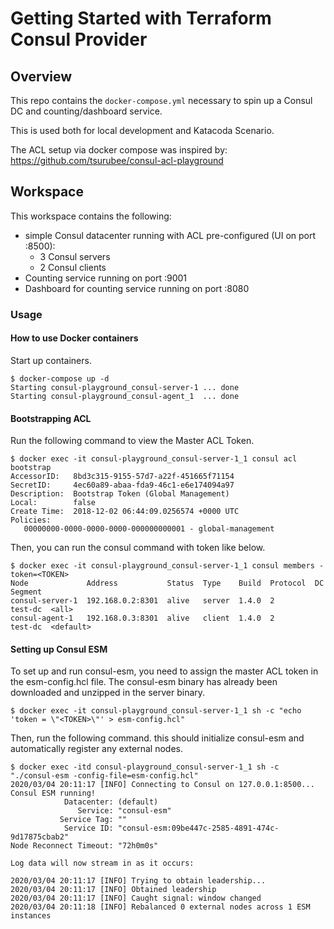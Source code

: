 # Getting Started with Terraform Consul Provider

## Overview
This repo contains the `docker-compose.yml` necessary to spin up a Consul DC and counting/dashboard service.

This is used both for local development and Katacoda Scenario.

The ACL setup via docker compose was inspired by: https://github.com/tsurubee/consul-acl-playground

## Workspace

This workspace contains the following:

- simple Consul datacenter running with ACL pre-configured (UI on port :8500):
   - 3 Consul servers
   - 2 Consul clients
- Counting service running on port :9001
- Dashboard for counting service running on port :8080

### Usage
#### How to use Docker containers
Start up containers.  
```
$ docker-compose up -d
Starting consul-playground_consul-server-1 ... done
Starting consul-playground_consul-agent_1  ... done
```

#### Bootstrapping ACL
Run the following command to view the Master ACL Token.
```
$ docker exec -it consul-playground_consul-server-1_1 consul acl bootstrap
AccessorID:   8bd3c315-9155-57d7-a22f-451665f71154
SecretID:     4ec60a89-abaa-fda9-46c1-e6e174094a97
Description:  Bootstrap Token (Global Management)
Local:        false
Create Time:  2018-12-02 06:44:09.0256574 +0000 UTC
Policies:
   00000000-0000-0000-0000-000000000001 - global-management
```

Then, you can run the consul command with token like below.  
```
$ docker exec -it consul-playground_consul-server-1_1 consul members -token=<TOKEN>
Node             Address           Status  Type    Build  Protocol  DC       Segment
consul-server-1  192.168.0.2:8301  alive   server  1.4.0  2         test-dc  <all>
consul-agent-1   192.168.0.3:8301  alive   client  1.4.0  2         test-dc  <default>
```

#### Setting up Consul ESM

To set up and run consul-esm, you need to assign the master ACL token in the esm-config.hcl file. The consul-esm binary has already been downloaded and unzipped in the server binary.
```
$ docker exec -it consul-playground_consul-server-1_1 sh -c "echo 'token = \"<TOKEN>\"' > esm-config.hcl"
```

Then, run the following command. this should initialize consul-esm and automatically register any external nodes.
```
$ docker exec -itd consul-playground_consul-server-1_1 sh -c "./consul-esm -config-file=esm-config.hcl"
2020/03/04 20:11:17 [INFO] Connecting to Consul on 127.0.0.1:8500...
Consul ESM running!
            Datacenter: (default)
               Service: "consul-esm"
           Service Tag: ""
            Service ID: "consul-esm:09be447c-2585-4891-474c-9d17875cbab2"
Node Reconnect Timeout: "72h0m0s"

Log data will now stream in as it occurs:

2020/03/04 20:11:17 [INFO] Trying to obtain leadership...
2020/03/04 20:11:17 [INFO] Obtained leadership
2020/03/04 20:11:17 [INFO] Caught signal: window changed
2020/03/04 20:11:18 [INFO] Rebalanced 0 external nodes across 1 ESM instances
```